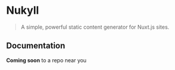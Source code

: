 # Nukyll

> A simple, powerful static content generator for Nuxt.js sites.

## Documentation

**Coming soon** to a repo near you